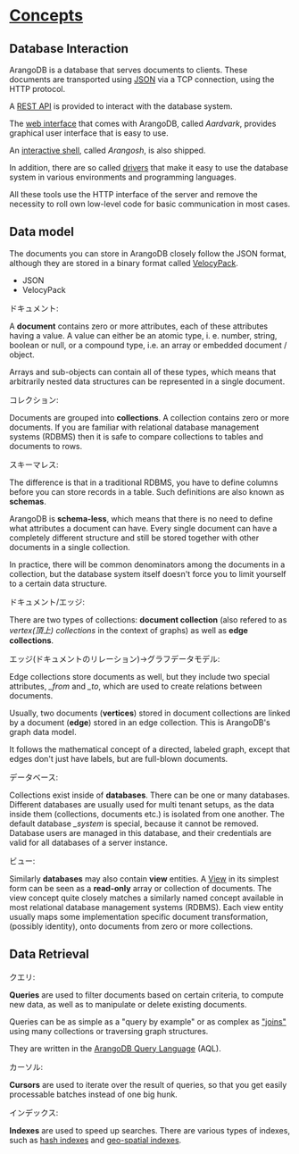 # [Concepts](https://www.arangodb.com/docs/stable/data-modeling-concepts.html)

## Database Interaction

ArangoDB is a database that serves documents to clients. 
These documents are transported using [JSON](https://en.wikipedia.org/wiki/JSON) via a TCP connection,
using the HTTP protocol. 

A [REST API](https://en.wikipedia.org/wiki/Representational_state_transfer)
is provided to interact with the database system.

The [web interface](programs-web-interface.html) that comes with ArangoDB, called *Aardvark*, 
provides graphical user interface that is easy to use.

An [interactive shell](programs-arangosh.html), called *Arangosh*, is also shipped. 

In addition, 
there are so called [drivers](../drivers/) that make it easy to use the database system in various environments and
programming languages. 

All these tools use the HTTP interface of the server and remove the necessity to roll own low-level code for basic communication in most cases.

## Data model

The documents you can store in ArangoDB closely follow the JSON format,
although they are stored in a binary format called [VelocyPack](https://github.com/arangodb/velocypack#readme).

- JSON
- VelocyPack

ドキュメント:

A **document** contains zero or more attributes,
each of these attributes having a value.
A value can either be an atomic type, i. e. number, string, boolean
or null, or a compound type, i.e. an array or embedded document / object.

Arrays and sub-objects can contain all of these types, which means that
arbitrarily nested data structures can be represented in a single document.

コレクション:

Documents are grouped into **collections**.
A collection contains zero or more documents.
If you are familiar with relational database management systems (RDBMS)
then it is safe to compare collections to tables and documents to rows.

スキーマレス:

The difference is that in a traditional RDBMS,
you have to define columns before you can store records in a table.
Such definitions are also known as **schemas**.

ArangoDB is **schema-less**,
which means that there is no need to define what attributes a document can have.
Every single document can have a completely different structure and still be stored together with other documents 
in a single collection.

In practice, there will be common denominators among the documents in a collection,
but the database system itself doesn't force you to limit yourself to a certain data structure.

ドキュメント/エッジ:

There are two types of collections: **document collection** (also refered to as *vertex(頂上) collections* in the context of graphs)
as well as **edge collections**.

エッジ(ドキュメントのリレーション)->グラフデータモデル:

Edge collections store documents as well,
but they include two special attributes, *_from* and *_to*, which are used to create relations between documents.

Usually,
two documents (**vertices**) stored in document collections are linked by a document (**edge**) stored in an edge collection.
This is ArangoDB's graph data model.

It follows the mathematical concept of a directed, labeled graph,
except that edges don't just have labels, but are full-blown documents.

データベース:

Collections exist inside of **databases**.
There can be one or many databases.
Different databases are usually used for multi tenant setups, as the data inside them (collections, documents etc.) is isolated from one another.
The default database *_system* is special, because it cannot be removed.
Database users are managed in this database, and their credentials are valid for all databases of a server instance.

ビュー:

Similarly **databases** may also contain **view** entities.
A [View](data-modeling-views.html) in its simplest form can be seen as a **read-only** array or collection of documents.
The view concept quite closely matches a similarly named concept available in most relational database management systems (RDBMS).
Each view entity usually maps some implementation specific document transformation, (possibly identity),
onto documents from zero or more collections.

## Data Retrieval

クエリ:

**Queries** are used to filter documents based on certain criteria, to compute new data,
as well as to manipulate or delete existing documents.

Queries can be as simple as a "query by example" or as complex as ["joins"](aql/examples-join.html)
using many collections or traversing graph structures.

They are written in the [ArangoDB Query Language](../aql/) (AQL).

カーソル:

**Cursors** are used to iterate over the result of queries,
so that you get easily processable batches instead of one big hunk.

インデックス:

**Indexes** are used to speed up searches.
There are various types of indexes, such as [hash indexes](indexing-hash.html) and [geo-spatial indexes](indexing-geo.html).
